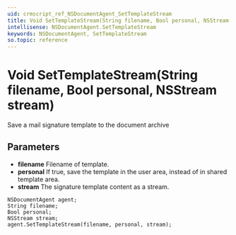 ```yaml
---
uid: crmscript_ref_NSDocumentAgent_SetTemplateStream
title: Void SetTemplateStream(String filename, Bool personal, NSStream stream)
intellisense: NSDocumentAgent.SetTemplateStream
keywords: NSDocumentAgent, SetTemplateStream
so.topic: reference
---
```


# Void SetTemplateStream(String filename, Bool personal, NSStream stream)

Save a mail signature template to the document archive

## Parameters

* **filename** Filename of template.
* **personal** If true, save the template in the user area, instead of in shared template area.
* **stream** The signature template content as a stream.

```crmscript
NSDocumentAgent agent;
String filename;
Bool personal;
NSStream stream;
agent.SetTemplateStream(filename, personal, stream);
```

